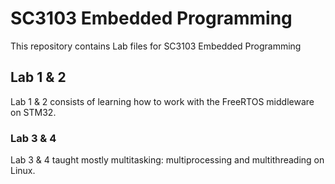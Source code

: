 # SC3103 Embedded Programming

This repository contains Lab files for SC3103 Embedded Programming

## Lab 1 & 2
Lab 1 & 2 consists of learning how to work with the FreeRTOS middleware on STM32.

### Lab 3 & 4
Lab 3 & 4 taught mostly multitasking: multiprocessing and multithreading on Linux.
